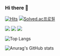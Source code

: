 ### Hi there 👋

[![Hits](https://hits.seeyoufarm.com/api/count/incr/badge.svg?url=https%3A%2F%2Fgithub.com%2Feezn%2Fhit-counter&count_bg=%2379C83D&title_bg=%23555555&icon=github.svg&icon_color=%23E7E7E7&title=Github&edge_flat=false)](https://hits.seeyoufarm.com)
[![Solved.ac프로필](http://mazassumnida.wtf/api/mini/generate_badge?boj=pplaneoo)](https://solved.ac/pplaneoo)


<img src="https://img.shields.io/badge/Java-007396?style=flat&logo=java&logoColor=white"> <img src="https://img.shields.io/badge/Spring-6DB33F?style=flat&logo=spring&logoColor=white"> <img src="https://img.shields.io/badge/SpringBoot-6DB33F?style=flat&logo=springboot&logoColor=white"> 

<!--
<img src="https://img.shields.io/badge/Linux-FCC624?style=flat&logo=linux&logoColor=black"> <img src="https://img.shields.io/badge/Bash-4EAA25?style=flat&logo=gnubash&logoColor=white"> <img src="https://img.shields.io/badge/C-00599C?style=flat"> <img src="https://img.shields.io/badge/CPP-00599C?style=flat"> <img src="https://img.shields.io/badge/Python-3776AB?style=flat&logo=python&logoColor=white"> 
-->


<!--
<img src="https://img.shields.io/badge/42 Seoul-000000?style=flat&logo=42&logoColor=white">

<img src="https://img.shields.io/badge/Django-092E20?style=flat&logo=django&logoColor=white">

<img src="https://img.shields.io/badge/HTML5-E34F26?style=flat&logo=html5&logoColor=white">
<img src="https://img.shields.io/badge/CSS3-1572B6?style=flat&logo=CSS3&logoColor=white"> 
<img src="https://img.shields.io/badge/Tailwind CSS-06B6D4?style=flat&logo=tailwindcss&logoColor=white">

<img src="https://img.shields.io/badge/IntelliJ IDEA-000000?style=flat&logo=intellijidea&logoColor=white">
<img src="https://img.shields.io/badge/PyCharm-000000?style=flat&logo=pycharm&logoColor=white">
<img src="https://img.shields.io/badge/Visual Studio Code-007ACC?style=flat&logo=visualstudiocode&logoColor=white">
-->

![Top Langs](https://github-readme-stats.vercel.app/api/top-langs/?username=eezn&layout=compact)

![Anurag's GitHub stats](https://github-readme-stats.vercel.app/api?username=eezn)

<!--
[![mazandi profile](http://mazandi.herokuapp.com/api?handle=pplaneoo&theme=light)](https://github.com/eezn/problem-solving) -->
